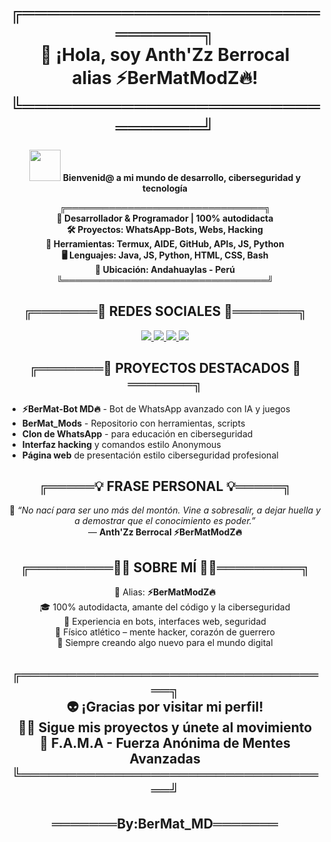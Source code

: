 <h1 align="center">
  ╔═══════════════════════════════╗<br>
  👋 ¡Hola, soy <strong>Anth'Zz Berrocal</strong><br>
  alias <strong>⚡BerMatModZ🔥</strong>!<br>
  ╚═══════════════════════════════╝
</h1>

<p align="center">
  <img src="https://media.giphy.com/media/hvRJCLFzcasrR4ia7z/giphy.gif" width="50"/>  
  <strong>Bienvenid@ a mi mundo de desarrollo, ciberseguridad y tecnología</strong>
</p>

<p align="center">
  <strong>
    ╔════════════════════════════════╗<br>
    🧠 Desarrollador & Programador | 100% autodidacta<br>
    🛠️ Proyectos: WhatsApp-Bots, Webs, Hacking<br>
    🧰 Herramientas: Termux, AIDE, GitHub, APIs, JS, Python<br>
    🖥️ Lenguajes: Java, JS, Python, HTML, CSS, Bash<br>
    📍 Ubicación: Andahuaylas - Perú<br>
    ╚═════════════════════════════════╝
  </strong>
</p>

<h2 align="center">
  ╔═══════🔗 REDES SOCIALES 🔗═══════╗
</h2>

<p align="center">
  <a href="https://github.com/BerMatMods" target="_blank">
    <img src="https://img.shields.io/badge/GitHub-BerMatMods-black?style=for-the-badge&logo=github"/>
  </a>
  <a href="https://t.me/BerMatMods" target="_blank">
    <img src="https://img.shields.io/badge/Telegram-BerMatMods-blue?style=for-the-badge&logo=telegram"/>
  </a>
  <a href="https://wa.me/51937556459" target="_blank">
    <img src="https://img.shields.io/badge/WhatsApp-937556459-25D366?style=for-the-badge&logo=whatsapp"/>
  </a>
  <a href="https://www.facebook.com/anthzzberrocal" target="_blank">
    <img src="https://img.shields.io/badge/Facebook-AnthZz_Berrocal-1877F2?style=for-the-badge&logo=facebook"/>
  </a>
</p>

<h2 align="center">
  ╔═══════🚀 PROYECTOS DESTACADOS 🚀═══════╗
</h2>

<ul>
  <li><strong>⚡BerMat-Bot MD🔥</strong> - Bot de WhatsApp avanzado con IA y juegos</li>
  <li><strong>BerMat_Mods</strong> - Repositorio con herramientas, scripts</li>
  <li><strong>Clon de WhatsApp</strong> - para educación en ciberseguridad</li>
  <li><strong>Interfaz hacking</strong> y comandos estilo Anonymous</li>
  <li><strong>Página web</strong> de presentación estilo ciberseguridad profesional</li>
</ul>

<h2 align="center">
  ╔═════💡 FRASE PERSONAL 💡═════╗
</h2>

<p align="center">
  🧠 <em>“No nací para ser uno más del montón. Vine a sobresalir, a dejar huella y a demostrar que el conocimiento es poder.”</em><br>
  — <strong>Anth'Zz Berrocal ⚡BerMatModZ🔥</strong>
</p>

<h2 align="center">
  ╔═════════👨‍💻 SOBRE MÍ 👨‍💻═════════╗
</h2>

<p align="center">
  🔰 Alias: <strong>⚡BerMatModZ🔥</strong><br>
  🎓 100% autodidacta, amante del código y la ciberseguridad<br>
  🧪 Experiencia en bots, interfaces web, seguridad<br>
  💪 Físico atlético – mente hacker, corazón de guerrero<br>
  🤖 Siempre creando algo nuevo para el mundo digital
</p>

<h2 align="center">
  ╔══════════════════════════════════╗<br>
  👽 ¡Gracias por visitar mi perfil!<br>
  👨‍💻 Sigue mis proyectos y únete al movimiento<br>
  🚀 F.A.M.A - Fuerza Anónima de Mentes Avanzadas<br>
  ╚══════════════════════════════════╝
</h2>
<h2 align="center">
  ═══════By:BerMat_MD═══════
</h2>
